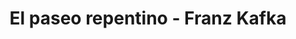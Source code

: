 ---
title: El paseo repentino - Franz Kafka
link: http://albalearning.com/audiolibros/kafka/elpaseorepentino.html
mp3: http://www.archive.org/download/al-fk-epr/albalearning-elpaseorepentino_kafka.mp3
duration: 04:59
pubDate: 2015-01-21 15:51:48
---